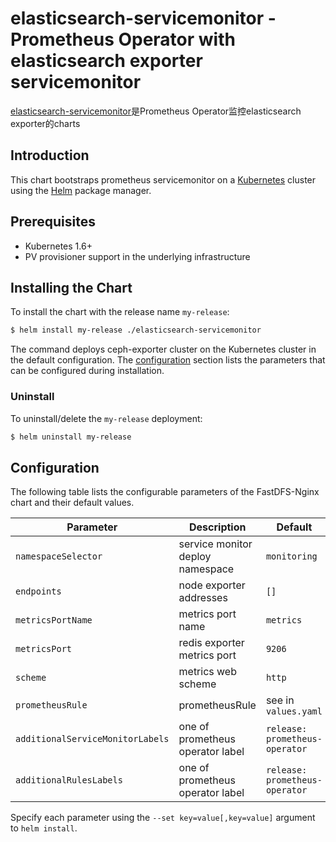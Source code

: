 # elasticsearch-servicemonitor - Prometheus Operator with elasticsearch exporter servicemonitor

[elasticsearch-servicemonitor](https://)是Prometheus Operator监控elasticsearch exporter的charts

## Introduction

This chart bootstraps prometheus servicemonitor on a [Kubernetes](http://kubernetes.io) cluster using the [Helm](https://helm.sh) package manager.

## Prerequisites

- Kubernetes 1.6+
- PV provisioner support in the underlying infrastructure

## Installing the Chart

To install the chart with the release name `my-release`:

```bash
$ helm install my-release ./elasticsearch-servicemonitor
```

The command deploys ceph-exporter cluster on the Kubernetes cluster in the default configuration. The [configuration](#configuration) section lists the parameters that can be configured during installation.

### Uninstall

To uninstall/delete the `my-release` deployment:

```bash
$ helm uninstall my-release
```

## Configuration

The following table lists the configurable parameters of the FastDFS-Nginx chart and their default values.

| Parameter                  | Description                         | Default                                |
| -----------------------    | ----------------------------------- | -------------------------------------- |
| `namespaceSelector`        | service monitor deploy namespace    | `monitoring`                           |
| `endpoints`                | node exporter addresses             | `[]`                                   |
| `metricsPortName`          | metrics port name                   | `metrics`                              |
| `metricsPort  `            | redis exporter metrics port         | `9206`                                 |
| `scheme`                   | metrics web scheme                  | `http`                                 |
| `prometheusRule`           | prometheusRule                      | see in `values.yaml`                   |                              
| `additionalServiceMonitorLabels`| one of prometheus operator label| `release: prometheus-operator`        |
| `additionalRulesLabels`    | one of prometheus operator label    | `release: prometheus-operator`         |

Specify each parameter using the `--set key=value[,key=value]` argument to `helm install`. 


